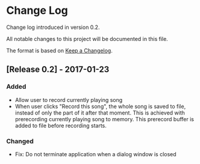 # Change Log
Change log introduced in version 0.2.

All notable changes to this project will be documented in this file.

The format is based on [Keep a Changelog](http://keepachangelog.com/).

## [Release 0.2] - 2017-01-23
### Added
- Allow user to record currently playing song
- When user clicks "Record this song", the whole song is saved to file, instead of only the part of it after that moment.
  This is achieved with prerecording currently playing song to memory. This prerecord buffer is added to file before recording starts.

### Changed
- Fix: Do not terminate application when a dialog window is closed

[Release 0.1]: https://github.com/quasoft/adblockradio/tree/0.1